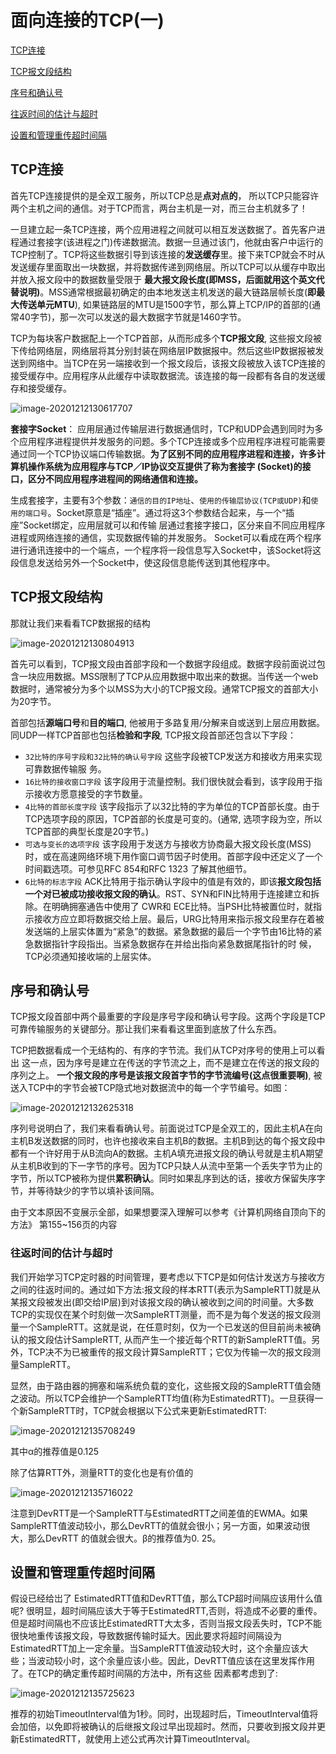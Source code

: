 # 面向连接的TCP(一)

[TCP连接](#TCP连接)

[TCP报文段结构](#TCP报文段结构)

[序号和确认号](#序号和确认号)

[往返时间的估计与超时](#往返时间的估计与超时)

[设置和管理重传超时间隔](#设置和管理重传超时间隔)



## TCP连接

首先TCP连接提供的是全双工服务，所以TCP总是**点对点的**， 所以TCP只能容许两个主机之间的通信。对于TCP而言，两台主机是一对，而三台主机就多了！

一旦建立起一条TCP连接，两个应用进程之间就可以相互发送数据了。首先客户进程通过套接字(该进程之门)传递数据流。数据一旦通过该门，他就由客户中运行的TCP控制了。TCP将这些数据引导到该连接的**发送缓存**里。接下来TCP就会不时从发送缓存里面取出一块数据，并将数据传递到网络层。所以TCP可以从缓存中取出并放入报文段中的数据数量受限于 **最大报文段长度(即MSS，后面就用这个英文代替说明)**。MSS通常根据最初确定的由本地发送主机发送的最大链路层帧长度(**即最大传送单元MTU**), 如果链路层的MTU是1500字节，那么算上TCP/IP的首部的(通常40字节)，那一次可以发送的最大数据字节就是1460字节。

TCP为每块客户数据配上一个TCP首部，从而形成多个**TCP报文段**, 这些报文段被下传给网络层，网络层将其分别封装在网络层IP数据报中。然后这些IP数据报被发送到网络中。当TCP在另一端接收到一个报文段后，该报文段被放入该TCP连接的接受缓存中。应用程序从此缓存中读取数据流。该连接的每一段都有各自的发送缓存和接受缓存。

 ![image-20201212130617707](https://zouyishan.oss-cn-beijing.aliyuncs.com/images/20201212135656.png)

**套接字Socket**：
应用层通过传输层进行数据通信时，TCP和UDP会遇到同时为多个应用程序进程提供并发服务的问题。多个TCP连接或多个应用程序进程可能需要 通过同一个TCP协议端口传输数据。**为了区别不同的应用程序进程和连接，许多计算机操作系统为应用程序与TCP／IP协议交互提供了称为套接字 (Socket)的接口，区分不同应用程序进程间的网络通信和连接。**

生成套接字，主要有3个参数：`通信的目的IP地址`、`使用的传输层协议(TCP或UDP)`和`使用的端口号`。Socket原意是“插座”。通过将这3个参数结合起来，与一个“插座”Socket绑定，应用层就可以和传输 层通过套接字接口，区分来自不同应用程序进程或网络连接的通信，实现数据传输的并发服务。      Socket可以看成在两个程序进行通讯连接中的一个端点，一个程序将一段信息写入Socket中，该Socket将这段信息发送给另外一个Socket中，使这段信息能传送到其他程序中。


## TCP报文段结构

那就让我们来看看TCP数据报的结构

![image-20201212130804913](https://zouyishan.oss-cn-beijing.aliyuncs.com/images/20201212135652.png)

首先可以看到，TCP报文段由首部字段和一个数据字段组成。数据字段前面说过包含一块应用数据。MSS限制了TCP从应用数据中取出来的数据。当传送一个web数据时，通常被分为多个以MSS为大小的TCP报文段。通常TCP报文的首部大小为20字节。

首部包括**源端口号**和**目的端口**, 他被用于多路复用/分解来自或送到上层应用数据。同UDP一样TCP首部也包括**检验和字段**, TCP报文段首部还包含以下字段：

* `32比特的序号字段和32比特的确认号字段`  这些字段被TCP发送方和接收方用来实现可靠数据传输服 务。
* `16比特的接收窗口字段`  该字段用于流量控制。我们很快就会看到，该字段用于指示接收方愿意接受的字节数量。
*  `4比特的首部长度字段`  该字段指示了以32比特的字为单位的TCP首部长度。由于TCP选项字段的原因，TCP首部的长度是可变的。(通常, 选项字段为空，所以TCP首部的典型长度是20字节。)
* `可选与变长的选项字段`  该字段用于发送方与接收方协商最大报文段长度(MSS)时，或在高速网络环境下用作窗口调节因子时使用。首部字段中还定义了一个时间戳选项。可参见RFC 854和RFC 1323 了解其他细节。
* `6比特的标志字段`  ACK比特用于指示确认字段中的值是有效的，即该**报文段包括一个对已被成功接收报文段的确认**。RST、SYN和FIN比特用于连接建立和拆除。在明确拥塞通告中使用了 CWR和 ECE比特。当PSH比特被置位时，就指示接收方应立即将数据交给上层。最后，URG比特用来指示报文段里存在着被发送端的上层实体置为“紧急”的数据。紧急数据的最后一个字节由16比特的紧急数据指针字段指出。当紧急数据存在并给出指向紧急数据尾指针的时 候，TCP必须通知接收端的上层实体。



## 序号和确认号

TCP报文段首部中两个最重要的字段是序号字段和确认号字段。这两个字段是TCP可靠传输服务的关键部分。那让我们来看看这里面到底放了什么东西。

TCP把数据看成一个无结构的、有序的字节流。我们从TCP对序号的使用上可以看出 这一点，因为序号是建立在传送的字节流之上，而不是建立在传送的报文段的序列之上。 **一个报文段的序号是该报文段首字节的字节流编号(这点很重要啊)**,  被送入TCP中的字节会被TCP隐式地对数据流中的每一个字节编号。如图：

![image-20201212132625318](https://zouyishan.oss-cn-beijing.aliyuncs.com/images/20201212135649.png)

序列号说明白了，我们来看看确认号。前面说过TCP是全双工的，因此主机A在向主机B发送数据的同时，也许也接收来自主机B的数据。主机B到达的每个报文段中都有一个许好用于从B流向A的数据。主机A填充进报文段的确认号就是主机A期望从主机B收到的下一字节的序号。因为TCP只缺人从流中至第一个丢失字节为止的字节，所以TCP被称为提供**累积确认**。同时如果乱序到达的话，接收方保留失序字节，并等待缺少的字节以填补该间隔。

由于文本原因不变展示全部，如果想要深入理解可以参考《计算机网络自顶向下的方法》 第155~156页的内容

### 往返时间的估计与超时

我们开始学习TCP定时器的时间管理，要考虑以下TCP是如何估计发送方与接收方之间的往返时间的。通过如下方法:报文段的样本RTT(表示为SampleRTT)就是从某报文段被发出(即交给IP层)到对该报文段的确认被收到之间的时间量。大多数TCP的实现仅在某个时刻做一次SampleRTT测量，而不是为每个发送的报文段测量一个SampleRTT。这就是说，在任意时刻，仅为一个已发送的但目前尚未被确认的报文段估计SampleRTT, 从而产生一个接近每个RTT的新SampleRTT值。另外，TCP决不为已被重传的报文段计算SampleRTT；它仅为传输一次的报文段测量SampleRTT。

显然，由于路由器的拥塞和端系统负载的变化，这些报文段的SampleRTT值会随之波动。所以TCP会维护一个SampleRTT均值(称为EstimatedRTT)。一旦获得一个新SampleRTT时，TCP就会根据以下公式来更新EstimatedRTT:

![image-20201212135708249](https://zouyishan.oss-cn-beijing.aliyuncs.com/images/20201212135828.png)

其中α的推荐值是0.125



除了估算RTT外，测量RTT的变化也是有价值的

![image-20201212135716022](https://zouyishan.oss-cn-beijing.aliyuncs.com/images/20201212135824.png)

注意到DevRTT是一个SampleRTT与EstimatedRTT之间差值的EWMA。如果SampleRTT值波动较小，那么DevRTT的值就会很小；另一方面，如果波动很大，那么DevRTT 的值就会很大。β的推荐值为0. 25。



## 设置和管理重传超时间隔

假设已经给岀了 EstimatedRTT值和DevRTT值，那么TCP超时间隔应该用什么值呢? 很明显，超时间隔应该大于等于EstimatedRTT,否则，将造成不必要的重传。但是超时间隔也不应该比EstimatedRTT大太多，否则当报文段丢失时，TCP不能很快地重传该报文段，导致数据传输时延大。因此要求将超时间隔设为EstimatedRTT加上一定余量。当SampleRTT值波动较大时，这个余量应该大些；当波动较小时，这个余量应该小些。因此，DevRTT值应该在这里发挥作用了。在TCP的确定重传超时间隔的方法中，所有这些 因素都考虑到了: 

![image-20201212135725623](https://zouyishan.oss-cn-beijing.aliyuncs.com/images/20201212135820.png)

推荐的初始TimeoutInterval值为1秒。同时，出现超时后，TimeoutInterval值将会加倍，以免即将被确认的后继报文段过早出现超时。然而，只要收到报文段并更新EstimatedRTT，就使用上述公式再次计算TimeoutInterval。
